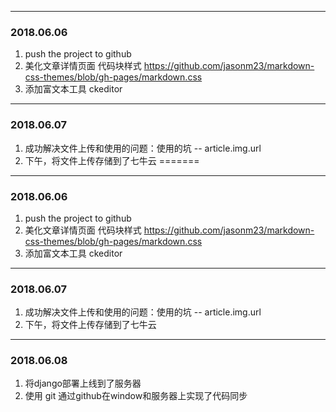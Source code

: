 
------
### 2018.06.06
1. push the project to github
2. 美化文章详情页面 代码块样式 https://github.com/jasonm23/markdown-css-themes/blob/gh-pages/markdown.css
3. 添加富文本工具 ckeditor

-------
### 2018.06.07
1. 成功解决文件上传和使用的问题：使用的坑 -- article.img.url
2. 下午，将文件上传存储到了七牛云
=======
------
### 2018.06.06
1. push the project to github
2. 美化文章详情页面 代码块样式 https://github.com/jasonm23/markdown-css-themes/blob/gh-pages/markdown.css
3. 添加富文本工具 ckeditor

-------
### 2018.06.07
1. 成功解决文件上传和使用的问题：使用的坑 -- article.img.url
2. 下午，将文件上传存储到了七牛云

----
### 2018.06.08
1. 将django部署上线到了服务器
2. 使用 git 通过github在window和服务器上实现了代码同步
